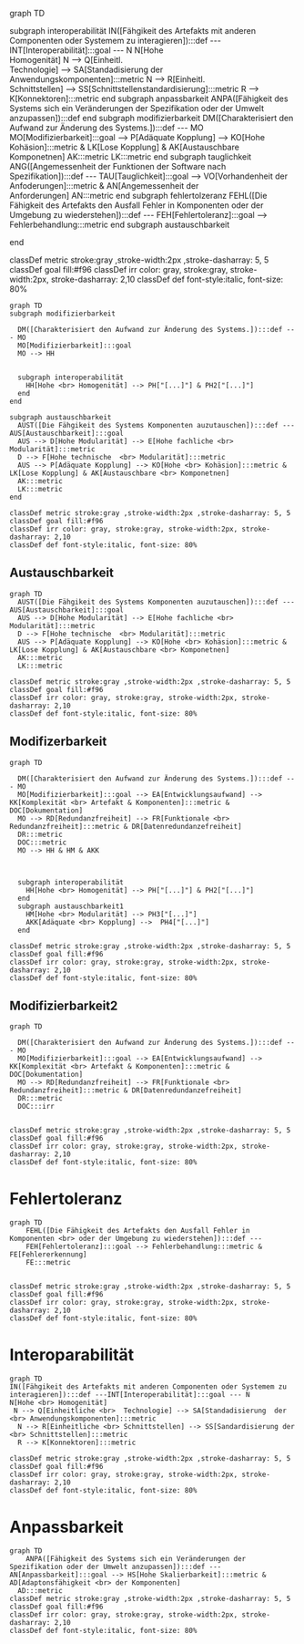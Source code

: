 graph TD

subgraph interoperabilität
IN([Fähgikeit des Artefakts mit anderen Componenten oder Systemem zu interagieren]):::def ---INT[Interoperabilität]:::goal --- N
N[Hohe <br> Homogenität]
 N --> Q[Einheitl. <br>  Technologie] --> SA[Standadisierung  der <br> Anwendungskomponenten]:::metric
  N --> R[Einheitl. <br> Schnittstellen] --> SS[Schnittstellenstandardisierung]:::metric 
  R --> K[Konnektoren]:::metric
end
subgraph anpassbarkeit
	ANPA([Fähigkeit des Systems sich ein Veränderungen der Spezifikation oder der Umwelt anzupassen]):::def 
end 
subgraph modifizierbarkeit
  DM([Charakterisiert den Aufwand zur Änderung des Systems.]):::def --- MO
  MO[Modifizierbarkeit]:::goal --> P[Adäquate Kopplung] --> KO[Hohe <br> Kohäsion]:::metric & LK[Lose Kopplung] & AK[Austauschbare <br> Komponetnen]
  AK:::metric 
  LK:::metric
end
subgraph tauglichkeit
	ANG([Angemessenheit der Funktionen der Software nach Spezifikation]):::def --- TAU[Tauglichkeit]:::goal --> VO[Vorhandenheit der <br> Anfoderungen]:::metric & AN[Angemessenheit der <br> Anforderungen]
	AN:::metric
end
subgraph fehlertolzeranz
	FEHL([Die Fähigkeit des Artefakts den Ausfall Fehler in Komponenten oder der Umgebung zu wiederstehen]):::def --- 
	FEH[Fehlertoleranz]:::goal --> Fehlerbehandlung:::metric
end
subgraph austauschbarkeit

end


classDef metric stroke:gray ,stroke-width:2px ,stroke-dasharray: 5, 5
classDef goal fill:#f96
classDef irr color: gray, stroke:gray, stroke-width:2px, stroke-dasharray: 2,10
classDef def font-style:italic, font-size: 80%



```mermaid
graph TD
subgraph modifizierbarkeit

  DM([Charakterisiert den Aufwand zur Änderung des Systems.]):::def --- MO
  MO[Modifizierbarkeit]:::goal 
  MO --> HH


  subgraph interoperabilität
    HH[Hohe <br> Homogenität] --> PH["[...]"] & PH2["[...]"]
  end
end

subgraph austauschbarkeit
  AUST([Die Fähgikeit des Systems Komponenten auzutauschen]):::def --- AUS[Austauschbarkeit]:::goal
  AUS --> D[Hohe Modularität] --> E[Hohe fachliche <br> Modularität]:::metric
  D --> F[Hohe technische  <br> Modularität]:::metric 
  AUS --> P[Adäquate Kopplung] --> KO[Hohe <br> Kohäsion]:::metric & LK[Lose Kopplung] & AK[Austauschbare <br> Komponetnen]
  AK:::metric 
  LK:::metric
end

classDef metric stroke:gray ,stroke-width:2px ,stroke-dasharray: 5, 5
classDef goal fill:#f96
classDef irr color: gray, stroke:gray, stroke-width:2px, stroke-dasharray: 2,10
classDef def font-style:italic, font-size: 80%
```

## Austauschbarkeit
```mermaid
graph TD
  AUST([Die Fähgikeit des Systems Komponenten auzutauschen]):::def --- AUS[Austauschbarkeit]:::goal
  AUS --> D[Hohe Modularität] --> E[Hohe fachliche <br> Modularität]:::metric
  D --> F[Hohe technische  <br> Modularität]:::metric 
  AUS --> P[Adäquate Kopplung] --> KO[Hohe <br> Kohäsion]:::metric & LK[Lose Kopplung] & AK[Austauschbare <br> Komponetnen]
  AK:::metric 
  LK:::metric

classDef metric stroke:gray ,stroke-width:2px ,stroke-dasharray: 5, 5
classDef goal fill:#f96
classDef irr color: gray, stroke:gray, stroke-width:2px, stroke-dasharray: 2,10
classDef def font-style:italic, font-size: 80%
```

## Modifizerbarkeit
```mermaid
graph TD

  DM([Charakterisiert den Aufwand zur Änderung des Systems.]):::def --- MO
  MO[Modifizierbarkeit]:::goal --> EA[Entwicklungsaufwand] --> KK[Komplexität <br> Artefakt & Komponenten]:::metric & DOC[Dokumentation] 
  MO --> RD[Redundanzfreiheit] --> FR[Funktionale <br> Redundanzfreiheit]:::metric & DR[Datenredundanzefreiheit]
  DR:::metric
  DOC:::metric
  MO --> HH & HM & AKK 



  subgraph interoperabilität
    HH[Hohe <br> Homogenität] --> PH["[...]"] & PH2["[...]"]
  end
  subgraph austauschbarkeit1
    HM[Hohe <br> Modularität] --> PH3["[...]"]
    AKK[Adäquate <br> Kopplung] -->  PH4["[...]"]
  end

classDef metric stroke:gray ,stroke-width:2px ,stroke-dasharray: 5, 5
classDef goal fill:#f96
classDef irr color: gray, stroke:gray, stroke-width:2px, stroke-dasharray: 2,10
classDef def font-style:italic, font-size: 80%
```

## Modifizierbarkeit2
```mermaid
graph TD

  DM([Charakterisiert den Aufwand zur Änderung des Systems.]):::def --- MO
  MO[Modifizierbarkeit]:::goal --> EA[Entwicklungsaufwand] --> KK[Komplexität <br> Artefakt & Komponenten]:::metric & DOC[Dokumentation] 
  MO --> RD[Redundanzfreiheit] --> FR[Funktionale <br> Redundanzfreiheit]:::metric & DR[Datenredundanzefreiheit]
  DR:::metric
  DOC:::irr


classDef metric stroke:gray ,stroke-width:2px ,stroke-dasharray: 5, 5
classDef goal fill:#f96
classDef irr color: gray, stroke:gray, stroke-width:2px, stroke-dasharray: 2,10
classDef def font-style:italic, font-size: 80%
```

# Fehlertoleranz 
```mermaid
graph TD
	FEHL([Die Fähigkeit des Artefakts den Ausfall Fehler in Komponenten <br> oder der Umgebung zu wiederstehen]):::def --- 
	FEH[Fehlertoleranz]:::goal --> Fehlerbehandlung:::metric & FE[Fehlererkennung]
	FE:::metric


classDef metric stroke:gray ,stroke-width:2px ,stroke-dasharray: 5, 5
classDef goal fill:#f96
classDef irr color: gray, stroke:gray, stroke-width:2px, stroke-dasharray: 2,10
classDef def font-style:italic, font-size: 80%

```

# Interoparabilität 
```mermaid 
graph TD
IN([Fähgikeit des Artefakts mit anderen Componenten oder Systemem zu interagieren]):::def ---INT[Interoperabilität]:::goal --- N
N[Hohe <br> Homogenität]
 N --> Q[Einheitliche <br>  Technologie] --> SA[Standadisierung  der <br> Anwendungskomponenten]:::metric
  N --> R[Einheitliche <br> Schnittstellen] --> SS[Sandardisierung der <br> Schnittstellen]:::metric 
  R --> K[Konnektoren]:::metric

classDef metric stroke:gray ,stroke-width:2px ,stroke-dasharray: 5, 5
classDef goal fill:#f96
classDef irr color: gray, stroke:gray, stroke-width:2px, stroke-dasharray: 2,10
classDef def font-style:italic, font-size: 80%
```

# Anpassbarkeit
```mermaid
graph TD
	ANPA([Fähigkeit des Systems sich ein Veränderungen der Spezifikation oder der Umwelt anzupassen]):::def --- AN[Anpassbarkeit]:::goal --> HS[Hohe Skalierbarkeit]:::metric & AD[Adaptonsfähigkeit <br> der Komponenten]
  AD:::metric
classDef metric stroke:gray ,stroke-width:2px ,stroke-dasharray: 5, 5
classDef goal fill:#f96
classDef irr color: gray, stroke:gray, stroke-width:2px, stroke-dasharray: 2,10
classDef def font-style:italic, font-size: 80%
```